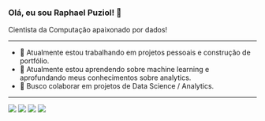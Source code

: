 ### Olá, eu sou Raphael Puziol! 👋  
Cientista da Computação apaixonado por dados!

---
- 🔭 Atualmente estou trabalhando em projetos pessoais e construção de portfólio.
- 🌱 Atualmente estou aprendendo sobre machine learning e aprofundando meus conhecimentos sobre analytics.
- 👯 Busco colaborar em projetos de Data Science / Analytics.

---
<a href="https://www.linkedin.com/in/raphaelpuziol/" target="_blank"><img src="https://img.shields.io/badge/-LinkedIn-%230077B5?style=for-the-badge&logo=linkedin&logoColor=white" target="_blank"></a> 
<a href = "mailto:contatoraphael.puziol@gmail.com"><img src="https://img.shields.io/badge/Gmail-D14836?style=for-the-badge&logo=gmail&logoColor=white" target="_blank"></a>
<a href = "https://www.kaggle.com/raphaelpuziol"><img src="https://img.shields.io/badge/Kaggle-20BEFF?style=for-the-badge&logo=Kaggle&logoColor=white" target="_blank"></a>
<a href = "https://www.hackerrank.com/raphael_puziol"><img src="https://img.shields.io/badge/-Hackerrank-2EC866?style=for-the-badge&logo=HackerRank&logoColor=white" target="_blank"></a>
